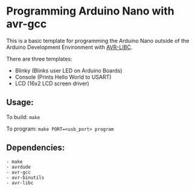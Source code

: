 # Programming Arduino Nano with avr-gcc

This is a basic template for programming the Arduino Nano outside of the Arduino Development Environment with [AVR-LIBC](https://www.nongnu.org/avr-libc/).

There are three templates:
 - Blinky (Blinks user LED on Arduino Boards)
 - Console (Prints Hello World to USART)
 - LCD (16x2 LCD screen driver)

## Usage:
To build: `make`

To program: `make PORT=<usb_port> program`

## Dependencies:
    - make
    - avrdude
    - avr-gcc
    - avr-binutils
    - avr-libc

